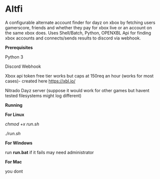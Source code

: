 # Altfi
A configurable alternate account finder for dayz on xbox by fetching users gamerscore, friends and whether they pay for xbox live or an account on the same xbox does. 
Uses Shell/Batch, Python, OPENXBL Api for finding xbox accounts and connects/sends results to discord via webhook.

**Prerequisites**

Python 3

Discord Webhook

Xbox api token free tier works but caps at 150req an hour (works for most cases)- created here https://xbl.io/

Nitrado Dayz server (suppose it would work for other games but havent tested filesystems might log different)

**Running**

**For Linux**

_chmod +x run.sh_

_./run.sh_

**For Windows**

run **run.bat** if it fails may need administrator

**For Mac**

you dont
